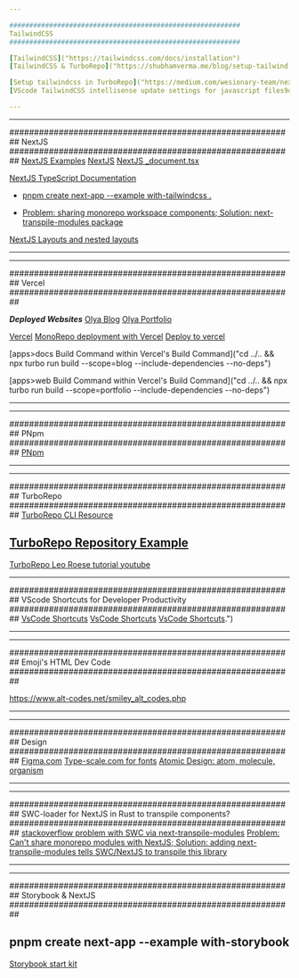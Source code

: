 ```yaml
---

##########################################################
TailwindCSS
##########################################################

[TailwindCSS]("https://tailwindcss.com/docs/installation")
[TailwindCSS & TurboRepo]("https://shubhamverma.me/blog/setup-tailwind-css-with-turborepo")

[Setup tailwindcss in TurboRepo]("https://medium.com/wesionary-team/next-js-in-turborepo-with-chakra-ui-tailwindcss-6671e6cf730d")
[VScode TailwindCSS intellisense update settings for javascript files9ol.]("https://dev.to/papaponmx/how-to-enable-tailwind-intellisense-on-tsx-files-230b")

---
```


---

##########################################################
NextJS
##########################################################
[NextJS Examples]("https://nextjs.org/examples")
[NextJS]("https://nextjs.org/docs/getting-started")
[NextJS \_document.tsx]("https://nextjs.org/docs/advanced-features/custom-document")

[NextJS TypeScript Documentation]("https://nextjs.org/docs/basic-features/typescript#custom-app")

- [pnpm create next-app --example with-tailwindcss .]("https://github.com/vercel/next.js/tree/canary/examples/with-tailwindcss")

- [Problem: sharing monorepo workspace components; Solution: next-transpile-modules package]("https://dailydevsblog.com/troubleshoot/resolved-turborepo-library-consuming-another-library-you-may-need-an-appropriate-loader-to-handle-this-file-type-189221/")

[NextJS Layouts and nested layouts]("https://www.youtube.com/watch?v=69-mnojSa0M")

---

---

##########################################################
Vercel
##########################################################

**_Deployed Websites_**
[Olya Blog]("https://olya-blog.vercel.app/")
[Olya Portfolio]("https://olya-portfolio.vercel.app/")

[Vercel]("https://vercel.com/docs/concepts/monorepos/turborepo")
[MonoRepo deployment with Vercel]("https://vercel.com/blog/monorepos")
[Deploy to vercel]("https://www.youtube.com/watch?v=_sB2E1XnzOY")

[apps>docs Build Command within Vercel's Build Command]("cd ../.. && npx turbo run build --scope=blog --include-dependencies --no-deps")

[apps>web Build Command within Vercel's Build Command]("cd ../.. && npx turbo run build --scope=portfolio --include-dependencies --no-deps")

---

---

##########################################################
PNpm
##########################################################
[PNpm]("https://pnpm.io/workspaces")

---

---

##########################################################
TurboRepo
##########################################################
[TurboRepo CLI Resource]("https://turborepo.org/docs/reference/command-line-reference")

## [TurboRepo Repository Example]("https://github.com/mnismt/turborepo-pnpm-example/blob/main/package.json")

[TurboRepo Leo Roese tutorial youtube]("https://www.youtube.com/watch?v=YQLw5kJ1yrQ")

---

##########################################################
VScode Shortcuts for Developer Productivity
##########################################################
[VsCode Shortcuts]("https://code.visualstudio.com/docs/editor/codebasics#:~:text=VS%20Code%20supports%20multiple%20cursors,insert%20cursors%20below%20or%20above.")
[VsCode Shortcuts]("https://owenconti.com/posts/5-keyboard-shortcuts-to-navigate-your-code-faster")
[VsCode Shortcuts]("https://blog.logrocket.com/learn-these-keyboard-shortcuts-to-become-a-vs-code-ninja/#:~:text=You%20can%20switch%20between%20views,page%20up%20%2F%20page%20down%20).")

---

---

##########################################################
Emoji's HTML Dev Code
##########################################################

https://www.alt-codes.net/smiley_alt_codes.php

---

---

##########################################################
Design
##########################################################
[Figma.com]("https://www.figma.com/")
[Type-scale.com for fonts]("https://type-scale.com/")
[Atomic Design: atom, molecule, organism]("")

---

---

##########################################################
SWC-loader for NextJS in Rust to transpile components?
##########################################################
[stackoverflow problem with SWC via next-transpile-modules]("https://stackoverflow.com/questions/70635365/how-to-transpile-node-modules-with-turborepo-and-swc")
[Problem: Can't share monorepo modules with NextJS; Solution: adding next-transpile-modules tells SWC/NextJS to transpile this library]("https://dailydevsblog.com/troubleshoot/resolved-turborepo-library-consuming-another-library-you-may-need-an-appropriate-loader-to-handle-this-file-type-189221/")

---

---

##########################################################
Storybook & NextJS
##########################################################

## pnpm create next-app --example with-storybook

[Storybook start kit]("https://github.com/vercel/next.js/tree/canary/examples/with-storybook-styled-jsx-scss")
